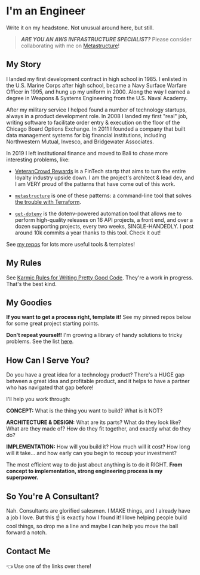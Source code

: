# I'm an Engineer

Write it on my headstone. Not unusual around here, but still.

> **_ARE YOU AN AWS INFRASTRUCTURE SPECIALIST?_** Please consider collaborating with me on [Metastructure](https://github.com/karmaniverous/metastructure)!

## My Story

I landed my first development contract in high school in 1985. I enlisted in the U.S. Marine Corps after high school, became a Navy Surface Warfare Officer in 1995, and hung up my uniform in 2000. Along the way I earned a degree in Weapons & Systems Engineering from the U.S. Naval Academy. 

After my military service I helped found a number of technology startups, always in a product development role. In 2008 I landed my first "real" job, writing software to facilitate order entry & execution on the floor of the Chicago Board Options Exchange. In 2011 I founded a company that built data management systems for big financial institutions, including Northwestern Mutual, Invesco, and Bridgewater Associates.

In 2019 I left institutional finance and moved to Bali to chase more interesting problems, like: 

- [VeteranCrowd Rewards](https://veterancrowd.com) is a FinTech startp that aims to turn the entire loyalty industry upside down. I am the project's architect & lead dev, and I am VERY proud of the patterns that have come out of this work.

- [`metastructure`](https://github.com/karmaniverous/metastructure) is one of these patterns: a command-line tool that solves [the trouble with Terraform](https://github.com/karmaniverous/metastructure/wiki/The-Trouble-With-Terraform).
  
- [`get-dotenv`](https://github.com/karmaniverous/get-dotenv) is the dotenv-powered automation tool that allows me to perform high-quality releases on 16 API projects, a front end, and over a dozen supporting projects, every two weeks, SINGLE-HANDEDLY. I post around 10k commits a year thanks to this tool. Check it out!

See [my repos](https://github.com/karmaniverous?tab=repositories) for lots more useful tools & templates! 

## My Rules

See [Karmic Rules for Writing Pretty Good Code](https://github.com/karmaniverous/rules/). They're a work in progress. That's the best kind.

## My Goodies

**If you want to get a process right, template it!** See my pinned repos below for some great project starting points.

**Don't repeat yourself!** I'm growing a library of handy solutions to tricky problems. See the list [here](https://www.npmjs.com/settings/karmaniverous/packages).

## How Can I Serve You?

Do you have a great idea for a technology product? There's a HUGE gap between a great idea and profitable product, and it helps to have a partner who has navigated that gap before!

I'll help you work through:

**CONCEPT:** What is the thing you want to build? What is it NOT?  

**ARCHITECTURE & DESIGN:** What are its parts? What do they look like? What are they made of? How do they fit together, and exactly what do they do?  

**IMPLEMENTATION:** How will you build it? How much will it cost? How long will it take... and how early can you begin to recoup your investment?  

The most efficient way to do just about anything is to do it RIGHT. **From concept to implementation, strong engineering process is my superpower.**

## So You're A Consultant?

Nah. Consultants are glorified salesmen. I MAKE things, and I already have a job I love. But this ☝️ is exactly how I found it! I love helping people build cool things, so drop me a line and maybe I can help you move the ball forward a notch.

## Contact Me



👈 Use one of the links over there!
